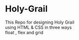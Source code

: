 # Holy-Grail

This Repo for designing Holy Grail<br/>
using HTML & CSS in three ways<br/>
float , flex and grid

